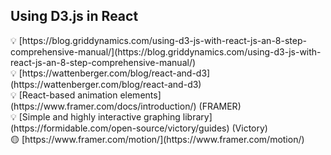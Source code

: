 ## Using D3.js in React

<aside>
💡 [https://blog.griddynamics.com/using-d3-js-with-react-js-an-8-step-comprehensive-manual/](https://blog.griddynamics.com/using-d3-js-with-react-js-an-8-step-comprehensive-manual/)

</aside>

<aside>
💡 [https://wattenberger.com/blog/react-and-d3](https://wattenberger.com/blog/react-and-d3)

</aside>

<aside>
💡 [React-based animation elements](https://www.framer.com/docs/introduction/) (FRAMER)

</aside>

<aside>
💡 [Simple and highly interactive graphing library](https://formidable.com/open-source/victory/guides) (Victory)

</aside>

<aside>
🟡 [https://www.framer.com/motion/](https://www.framer.com/motion/)

</aside>